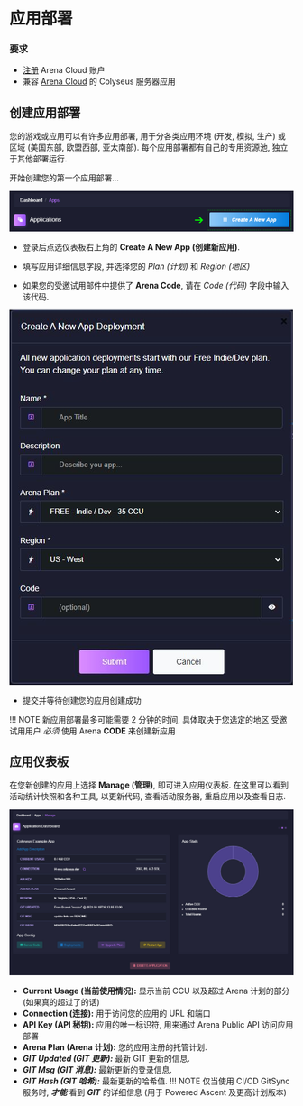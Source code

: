 # 应用部署

### 要求

* [注册](https://console.colyseus.io/register) Arena Cloud 账户
* 兼容 [Arena Cloud](../create-colyseus-server/) 的 Colyseus 服务器应用

## 创建应用部署

您的游戏或应用可以有许多应用部署, 用于分各类应用环境 (开发, 模拟, 生产) 或 区域 (美国东部, 欧盟西部, 亚太南部). 每个应用部署都有自己的专用资源池, 独立于其他部署运行.

开始创建您的第一个应用部署...

![新建应用按钮](../../images/create-new-app.jpg)

- 登录后点选仪表板右上角的 **Create A New App (创建新应用)**.

- 填写应用详细信息字段, 并选择您的 *Plan (计划)* 和 *Region (地区)*

- 如果您的受邀试用邮件中提供了 **Arena Code**, 请在 *Code (代码)* 字段中输入该代码.

![注册流程](../../images/create-app.jpg)

- 提交并等待创建您的应用创建成功

!!! NOTE
    新应用部署最多可能需要 2 分钟的时间, 具体取决于您选定的地区
    受邀试用用户 *必须* 使用 Arena **CODE** 来创建新应用

## 应用仪表板

在您新创建的应用上选择 **Manage (管理)**, 即可进入应用仪表板. 在这里可以看到活动统计快照和各种工具, 以更新代码, 查看活动服务器, 重启应用以及查看日志.

![Arena 应用管理界面](../../images/app-manage-details.jpg)

- **Current Usage (当前使用情况):** 显示当前 CCU 以及超过 Arena 计划的部分 (如果真的超过了的话)
- **Connection (连接):** 用于访问您的应用的 URL 和端口
- **API Key (API 秘钥):** 应用的唯一标识符, 用来通过 Arena Public API 访问应用部署
- **Arena Plan (Arena 计划):** 您的应用注册的托管计划.
- ***GIT Updated (GIT 更新):*** 最新 GIT 更新的信息.
- ***GIT Msg (GIT 消息):*** 最新更新的登录信息.
- ***GIT Hash (GIT 哈希):*** 最新更新的哈希值.
!!! NOTE
    仅当使用 CI/CD GitSync 服务时, ***才能*** 看到 ***GIT*** 的详细信息 (用于 Powered Ascent 及更高计划版本)
